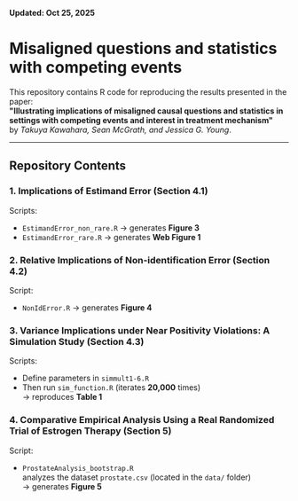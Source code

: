 **Updated: Oct 25, 2025**

# Misaligned questions and statistics with competing events
This repository contains R code for reproducing the results presented in the paper:  
**"Illustrating implications of misaligned causal questions and statistics in settings with competing events and interest in treatment mechanism"**  
by *Takuya Kawahara, Sean McGrath, and Jessica G. Young*.

---

## Repository Contents

### 1. Implications of Estimand Error (Section 4.1)

Scripts:
- `EstimandError_non_rare.R` → generates **Figure 3**
- `EstimandError_rare.R` → generates **Web Figure 1**

### 2. Relative Implications of Non-identification Error (Section 4.2)

Script:
- `NonIdError.R` → generates **Figure 4**

### 3. Variance Implications under Near Positivity Violations: A Simulation Study (Section 4.3)

Scripts:
- Define parameters in `simmult1-6.R`
- Then run `sim_function.R` (iterates **20,000** times)  
  → reproduces **Table 1**

### 4. Comparative Empirical Analysis Using a Real Randomized Trial of Estrogen Therapy (Section 5)

Script:
- `ProstateAnalysis_bootstrap.R`  
  analyzes the dataset `prostate.csv` (located in the `data/` folder)  
  → generates **Figure 5**
